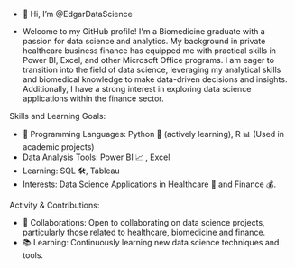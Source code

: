 - 👋 Hi, I’m @EdgarDataScience

- Welcome to my GitHub profile! I'm a Biomedicine graduate with a passion for data science and analytics. My background in private healthcare business finance has equipped me with practical skills in Power BI, Excel, and other Microsoft Office programs. I am eager to transition into the field of data science, leveraging my analytical skills and biomedical knowledge to make data-driven decisions and insights. Additionally, I have a strong interest in exploring data science applications within the finance sector. 

Skills and Learning Goals:
- 👀 Programming Languages: Python 🐍 (actively learning), R 📊 (Used in academic projects)
- Data Analysis Tools: Power BI 📈 , Excel
- Learning: SQL 🛠, Tableau
- Interests: Data Science Applications in Healthcare 🏥 and Finance 💰.

Activity & Contributions:
- 🤝 Collaborations: Open to collaborating on data science projects, particularly those related to healthcare, biomedicine and finance.
- 📚 Learning: Continuously learning new data science techniques and tools.


<!---
EdgarDataScience/EdgarDataScience is a ✨ special ✨ repository because its `README.md` (this file) appears on your GitHub profile.
You can click the Preview link to take a look at your changes.
--->
